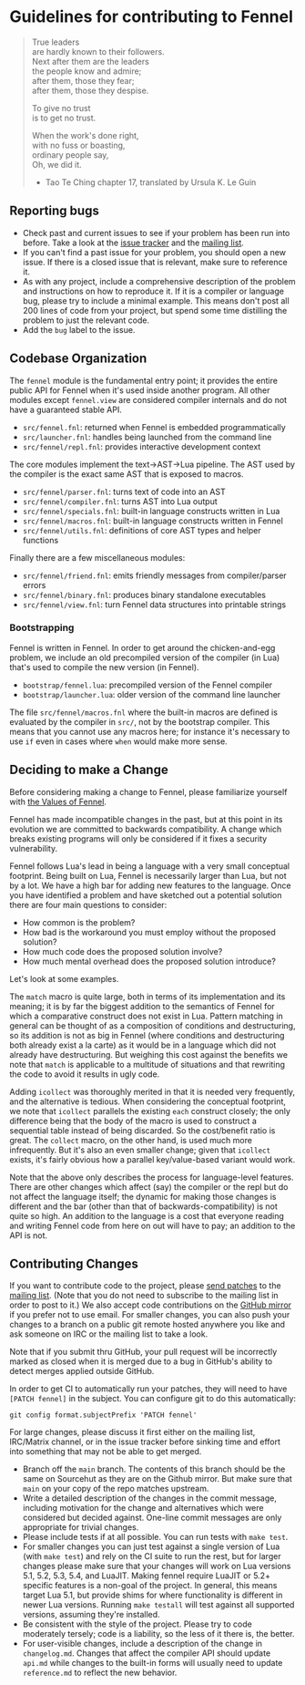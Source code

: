 # Guidelines for contributing to Fennel

> True leaders  
> are hardly known to their followers.  
> Next after them are the leaders  
> the people know and admire;  
> after them, those they fear;  
> after them, those they despise.  
>  
> To give no trust  
> is to get no trust.  
>  
> When the work's done right,  
> with no fuss or boasting,  
> ordinary people say,  
> Oh, we did it.  
>  
> - Tao Te Ching chapter 17, translated by Ursula K. Le Guin

## Reporting bugs

* Check past and current issues to see if your problem has been run into before.
  Take a look at the [issue tracker][3] and the [mailing list][2].
* If you can't find a past issue for your problem, you should open a new issue.
  If there is a closed issue that is relevant, make sure to reference it.
* As with any project, include a comprehensive description of the problem and
  instructions on how to reproduce it. If it is a compiler or language bug,
  please try to include a minimal example. This means don't post all 200 lines
  of code from your project, but spend some time distilling the problem to just
  the relevant code.
* Add the `bug` label to the issue.

## Codebase Organization

The `fennel` module is the fundamental entry point; it provides the entire
public API for Fennel when it's used inside another program. All other modules
except `fennel.view` are considered compiler internals and do not have a
guaranteed stable API.

* `src/fennel.fnl`: returned when Fennel is embedded programmatically
* `src/launcher.fnl`: handles being launched from the command line
* `src/fennel/repl.fnl`: provides interactive development context

The core modules implement the text->AST->Lua pipeline. The AST used
by the compiler is the exact same AST that is exposed to macros.

* `src/fennel/parser.fnl`: turns text of code into an AST
* `src/fennel/compiler.fnl`: turns AST into Lua output
* `src/fennel/specials.fnl`: built-in language constructs written in Lua
* `src/fennel/macros.fnl`: built-in language constructs written in Fennel
* `src/fennel/utils.fnl`: definitions of core AST types and helper functions

Finally there are a few miscellaneous modules:

* `src/fennel/friend.fnl`: emits friendly messages from compiler/parser errors
* `src/fennel/binary.fnl`: produces binary standalone executables
* `src/fennel/view.fnl`: turn Fennel data structures into printable strings

### Bootstrapping

Fennel is written in Fennel. In order to get around the chicken-and-egg
problem, we include an old precompiled version of the compiler (in Lua)
that's used to compile the new version (in Fennel).

* `bootstrap/fennel.lua`: precompiled version of the Fennel compiler
* `bootstrap/launcher.lua`: older version of the command line launcher

The file `src/fennel/macros.fnl` where the built-in macros are defined
is evaluated by the compiler in `src/`, not by the bootstrap compiler.
This means that you cannot use any macros here; for instance it's
necessary to use `if` even in cases where `when` would make more sense.

## Deciding to make a Change

Before considering making a change to Fennel, please familiarize yourself
with [the Values of Fennel](values.md).

Fennel has made incompatible changes in the past, but at this point in its
evolution we are committed to backwards compatibility. A change which breaks
existing programs will only be considered if it fixes a security vulnerability.

Fennel follows Lua's lead in being a language with a very small conceptual
footprint. Being built on Lua, Fennel is necessarily larger than Lua, but not
by a lot. We have a high bar for adding new features to the language. Once you
have identified a problem and have sketched out a potential solution there are
four main questions to consider:

* How common is the problem?
* How bad is the workaround you must employ without the proposed solution?
* How much code does the proposed solution involve?
* How much mental overhead does the proposed solution introduce?

Let's look at some examples.

The `match` macro is quite large, both in terms of its implementation and its
meaning; it is by far the biggest addition to the semantics of Fennel for
which a comparative construct does not exist in Lua. Pattern matching in
general can be thought of as a composition of conditions and destructuring,
so its addition is not as big in Fennel (where conditions and destructuring
both already exist a la carte) as it would be in a language which did not
already have destructuring.  But weighing this cost against the benefits we note
that `match` is applicable to a multitude of situations and that rewriting
the code to avoid it results in ugly code.

Adding `icollect` was thoroughly merited in that it is needed very frequently,
and the alternative is tedious. When considering the conceptual footprint, we
note that `icollect` parallels the existing `each` construct closely; the
only difference being that the body of the macro is used to construct a
sequential table instead of being discarded. So the cost/benefit ratio is
great. The `collect` macro, on the other hand, is used much more
infrequently. But it's also an even smaller change; given that `icollect`
exists, it's fairly obvious how a parallel key/value-based variant would
work.

Note that the above only describes the process for language-level features.
There are other changes which affect (say) the compiler or the repl but do not
affect the language itself; the dynamic for making those changes is different
and the bar (other than that of backwards-compatibility) is not quite so high.
An addition to the language is a cost that everyone reading and writing Fennel
code from here on out will have to pay; an addition to the API is not.

## Contributing Changes

If you want to contribute code to the project, please [send patches][1] to the
[mailing list][2]. (Note that you do not need to subscribe to the mailing list
in order to post to it.) We also accept code contributions on the [GitHub
mirror](https://github.com/bakpakin/Fennel) if you prefer not to use email. For
smaller changes, you can also push your changes to a branch on a public git
remote hosted anywhere you like and ask someone on IRC or the mailing list to
take a look.

Note that if you submit thru GitHub, your pull request will be incorrectly
marked as closed when it is merged due to a bug in GitHub's ability to detect
merges applied outside GitHub.

In order to get CI to automatically run your patches, they will need to have
`[PATCH fennel]` in the subject. You can configure git to do this automatically:

    git config format.subjectPrefix 'PATCH fennel'

For large changes, please discuss it first either on the mailing list,
IRC/Matrix channel, or in the issue tracker before sinking time and effort into
something that may not be able to get merged.

* Branch off the `main` branch. The contents of this branch should be
  the same on Sourcehut as they are on the Github mirror. But make
  sure that `main` on your copy of the repo matches upstream.
* Write a detailed description of the changes in the commit message, including
  motivation for the change and alternatives which were considered but decided
  against. One-line commit messages are only appropriate for trivial changes.
* Please include tests if at all possible. You can run tests with `make test`.
* For smaller changes you can just test against a single version of Lua (with
  `make test`) and rely on the CI suite to run the rest, but for larger
  changes please make sure that your changes will work on Lua versions 5.1, 5.2,
  5.3, 5.4, and LuaJIT. Making fennel require LuaJIT or 5.2+ specific
  features is a non-goal of the project. In general, this means target Lua
  5.1, but provide shims for where functionality is different in newer Lua
  versions. Running `make testall` will test against all supported versions,
  assuming they're installed.
* Be consistent with the style of the project. Please try to code moderately
  tersely; code is a liability, so the less of it there is, the better.
* For user-visible changes, include a description of the change in
  `changelog.md`. Changes that affect the compiler API should update `api.md`
  while changes to the built-in forms will usually need to update
  `reference.md` to reflect the new behavior.

[1]: https://man.sr.ht/git.sr.ht/send-email.md
[2]: https://lists.sr.ht/%7Etechnomancy/fennel
[3]: https://todo.sr.ht/~technomancy/fennel

